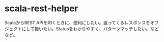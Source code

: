 scala-rest-helper
=================

ScalaからREST APIを叩くときに、便利にしたい。返ってくるレスポンスをオブジェクトにして扱いたい。Statusをわかりやすく、パターンマッチしたい。などなど。
